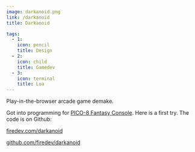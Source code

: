 ```yaml
---
image: darkanoid.png
link: /darkanoid
title: Darkanoid

tags:
  - 1:
    icon: pencil
    title: Design
  - 2:
    icon: child
    title: Gamedev
  - 3:
    icon: terminal
    title: Lua
---
```


Play-in-the-browser arcade game demake.

Got into programming for [PICO-8 Fantasy Console](//pico-8.com). Here is a first try. The code is on Github:

<i class="fa fa-play mr-2"></i><a href="//firedev.com/darkanoid">firedev.com/darkanoid</a>

<i class="fa fa-github mr-2"></i><a href="//github.com/firedev/darkanoid">github.com/firedev/darkanoid</a>
